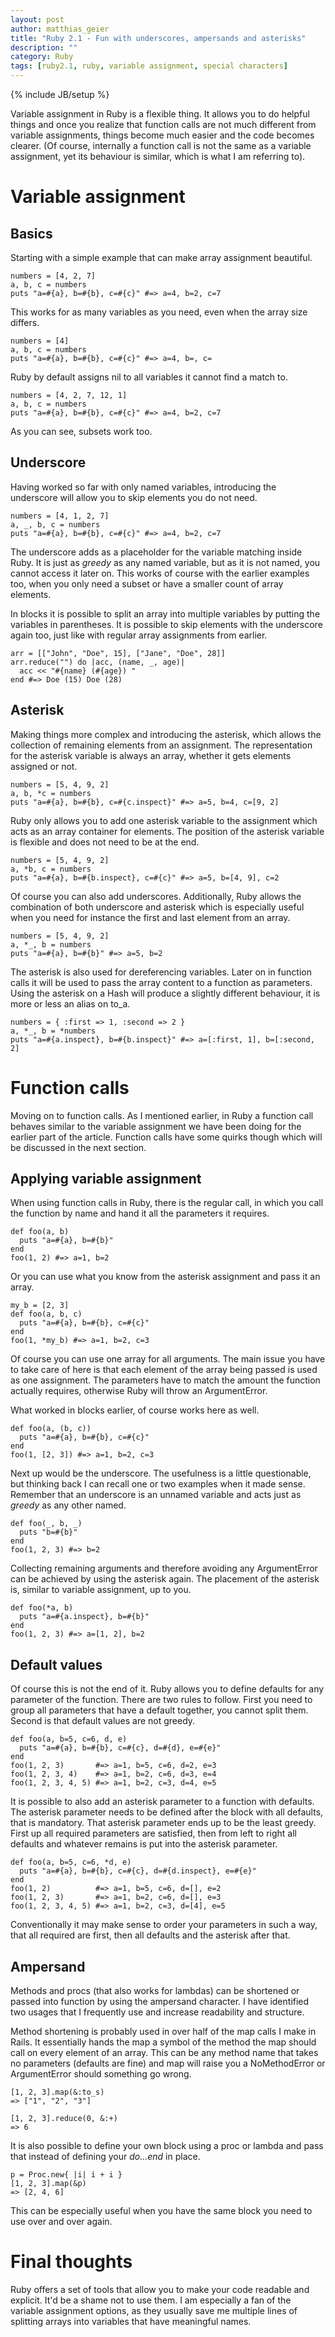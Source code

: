 ```yaml
---
layout: post
author: matthias_geier
title: "Ruby 2.1 - Fun with underscores, ampersands and asterisks"
description: ""
category: Ruby
tags: [ruby2.1, ruby, variable assignment, special characters]
---
```

{% include JB/setup %}

Variable assignment in Ruby is a flexible thing. It allows you to do
helpful things and once you realize that function calls are not much
different from variable assignments, things become much easier and
the code becomes clearer. (Of course, internally a function call is
not the same as a variable assignment, yet its behaviour is similar,
which is what I am referring to).

# Variable assignment

## Basics

Starting with a simple example that can make array assignment beautiful.

    numbers = [4, 2, 7]
    a, b, c = numbers
    puts "a=#{a}, b=#{b}, c=#{c}" #=> a=4, b=2, c=7

This works for as many variables as you need, even when the array size
differs.

    numbers = [4]
    a, b, c = numbers
    puts "a=#{a}, b=#{b}, c=#{c}" #=> a=4, b=, c=

Ruby by default assigns nil to all variables it cannot find a match to.

    numbers = [4, 2, 7, 12, 1]
    a, b, c = numbers
    puts "a=#{a}, b=#{b}, c=#{c}" #=> a=4, b=2, c=7

As you can see, subsets work too.

## Underscore

Having worked so far with only named variables, introducing the underscore
will allow you to skip elements you do not need.

    numbers = [4, 1, 2, 7]
    a, _, b, c = numbers
    puts "a=#{a}, b=#{b}, c=#{c}" #=> a=4, b=2, c=7

The underscore adds as a placeholder for the variable matching inside Ruby.
It is just as *greedy* as any named variable, but as it is not named, you
cannot access it later on. This works of course with the earlier examples too,
when you only need a subset or have a smaller count of array elements.

In blocks it is possible to split an array into multiple variables by
putting the variables in parentheses. It is possible to skip elements
with the underscore again too, just like with regular array assignments
from earlier.

    arr = [["John", "Doe", 15], ["Jane", "Doe", 28]]
    arr.reduce("") do |acc, (name, _, age)|
      acc << "#{name} (#{age}) "
    end #=> Doe (15) Doe (28)

## Asterisk

Making things more complex and introducing the asterisk, which allows the
collection of remaining elements from an assignment. The representation for
the asterisk variable is always an array, whether it gets elements assigned
or not.

    numbers = [5, 4, 9, 2]
    a, b, *c = numbers
    puts "a=#{a}, b=#{b}, c=#{c.inspect}" #=> a=5, b=4, c=[9, 2]

Ruby only allows you to add one asterisk variable to the assignment which
acts as an array container for elements. The position of the asterisk variable
is flexible and does not need to be at the end.

    numbers = [5, 4, 9, 2]
    a, *b, c = numbers
    puts "a=#{a}, b=#{b.inspect}, c=#{c}" #=> a=5, b=[4, 9], c=2

Of course you can also add underscores. Additionally, Ruby allows the
combination of both underscore and asterisk which is especially useful
when you need for instance the first and last element from an array.

    numbers = [5, 4, 9, 2]
    a, *_, b = numbers
    puts "a=#{a}, b=#{b}" #=> a=5, b=2

The asterisk is also used for dereferencing variables. Later on in function
calls it will be used to pass the array content to a function as parameters.
Using the asterisk on a Hash will produce a slightly different behaviour,
it is more or less an alias on to_a.

    numbers = { :first => 1, :second => 2 }
    a, *_, b = *numbers
    puts "a=#{a.inspect}, b=#{b.inspect}" #=> a=[:first, 1], b=[:second, 2]

# Function calls

Moving on to function calls. As I mentioned earlier, in Ruby a function call
behaves similar to the variable assignment we have been doing for the earlier
part of the article. Function calls have some quirks though which will be
discussed in the next section.

## Applying variable assignment

When using function calls in Ruby, there is the regular call, in which you
call the function by name and hand it all the parameters it requires.

    def foo(a, b)
      puts "a=#{a}, b=#{b}"
    end
    foo(1, 2) #=> a=1, b=2

Or you can use what you know from the asterisk assignment and pass it an
array.

    my_b = [2, 3]
    def foo(a, b, c)
      puts "a=#{a}, b=#{b}, c=#{c}"
    end
    foo(1, *my_b) #=> a=1, b=2, c=3

Of course you can use one array for all arguments. The main issue you have
to take care of here is that each element of the array being passed is used
as one assignment. The parameters have to match the amount the function
actually requires, otherwise Ruby will throw an ArgumentError.

What worked in blocks earlier, of course works here as well.

    def foo(a, (b, c))
      puts "a=#{a}, b=#{b}, c=#{c}"
    end
    foo(1, [2, 3]) #=> a=1, b=2, c=3

Next up would be the underscore. The usefulness is a little questionable, but
thinking back I can recall one or two examples when it made sense. Remember
that an underscore is an unnamed variable and acts just as *greedy* as any
other named.

    def foo(_, b, _)
      puts "b=#{b}"
    end
    foo(1, 2, 3) #=> b=2

Collecting remaining arguments and therefore avoiding any ArgumentError can
be achieved by using the asterisk again. The placement of the asterisk is,
similar to variable assignment, up to you.

    def foo(*a, b)
      puts "a=#{a.inspect}, b=#{b}"
    end
    foo(1, 2, 3) #=> a=[1, 2], b=2

## Default values

Of course this is not the end of it. Ruby allows you to define defaults for
any parameter of the function. There are two rules to follow. First you need
to group all parameters that have a default together, you cannot split them.
Second is that default values are not greedy.

    def foo(a, b=5, c=6, d, e)
      puts "a=#{a}, b=#{b}, c=#{c}, d=#{d}, e=#{e}"
    end
    foo(1, 2, 3)       #=> a=1, b=5, c=6, d=2, e=3
    foo(1, 2, 3, 4)    #=> a=1, b=2, c=6, d=3, e=4
    foo(1, 2, 3, 4, 5) #=> a=1, b=2, c=3, d=4, e=5

It is possible to also add an asterisk parameter to a function with defaults.
The asterisk parameter needs to be defined after the block with all defaults,
that is mandatory.  That asterisk parameter ends up to be the least greedy.
First up all required parameters are satisfied, then from left to right all
defaults and whatever remains is put into the asterisk parameter.

    def foo(a, b=5, c=6, *d, e)
      puts "a=#{a}, b=#{b}, c=#{c}, d=#{d.inspect}, e=#{e}"
    end
    foo(1, 2)          #=> a=1, b=5, c=6, d=[], e=2
    foo(1, 2, 3)       #=> a=1, b=2, c=6, d=[], e=3
    foo(1, 2, 3, 4, 5) #=> a=1, b=2, c=3, d=[4], e=5

Conventionally it may make sense to order your parameters in such a way, that
all required are first, then all defaults and the asterisk after that.

## Ampersand

Methods and procs (that also works for lambdas) can be shortened or passed
into function by using the ampersand character. I have identified two usages
that I frequently use and increase readability and structure.

Method shortening is probably used in over half of the map calls I make in
Rails. It essentially hands the map a symbol of the method the map should
call on every element of an array. This can be any method name that takes
no parameters (defaults are fine) and map will raise you a NoMethodError or
ArgumentError should something go wrong.

    [1, 2, 3].map(&:to_s)
    => ["1", "2", "3"]

    [1, 2, 3].reduce(0, &:+)
    => 6

It is also possible to define your own block using a proc or lambda and
pass that instead of defining your *do...end* in place.

    p = Proc.new{ |i| i + i }
    [1, 2, 3].map(&p)
    => [2, 4, 6]

This can be especially useful when you have the same block you need to use
over and over again.

# Final thoughts

Ruby offers a set of tools that allow you to make your code readable and
explicit. It'd be a shame not to use them. I am especially a fan of the
variable assignment options, as they usually save me multiple lines of
splitting arrays into variables that have meaningful names.
